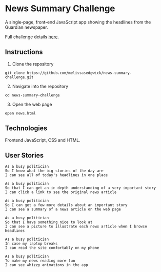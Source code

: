 # News Summary Challenge

A single-page, front-end JavaScript app showing the headlines from the Guardian newspaper.

Full challenge details [here](https://github.com/makersacademy/news-summary-challenge).

## Instructions

1. Clone the repository

`git clone https://github.com/melissasedgwick/news-summary-challenge.git`

2. Navigate into the repository

`cd news-summary-challenge`

3. Open the web page

`open news.html`

## Technologies

Frontend JavaScript, CSS and HTML.

## User Stories

```
As a busy politician
So I know what the big stories of the day are
I can see all of today's headlines in one place
```

```
As a busy politician
So that I can get an in depth understanding of a very important story
I can click a link to see the original news article
```

```
As a busy politician
So I can get a few more details about an important story
I can see a summary of a news article on the web page
```

```
As a busy politician
So that I have something nice to look at
I can see a picture to illustrate each news article when I browse headlines
```

```
As a busy politician
In case my laptop breaks
I can read the site comfortably on my phone
```

```
As a busy politician
To make my news reading more fun
I can see whizzy animations in the app
```
